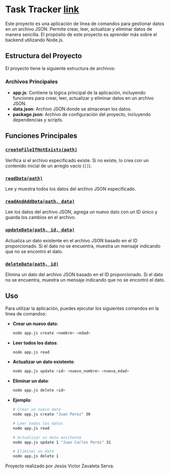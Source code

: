 # Task Tracker <a href="https://roadmap.sh/projects/task-tracker">link</a>

Este proyecto es una aplicación de línea de comandos para gestionar datos en un archivo JSON. Permite crear, leer, actualizar y eliminar datos de manera sencilla. El propósito de este proyecto es aprender más sobre el backend utilizando Node.js.

## Estructura del Proyecto

El proyecto tiene la siguiente estructura de archivos:

### Archivos Principales

- **app.js**: Contiene la lógica principal de la aplicación, incluyendo funciones para crear, leer, actualizar y eliminar datos en un archivo JSON.
- **data.json**: Archivo JSON donde se almacenan los datos.
- **package.json**: Archivo de configuración del proyecto, incluyendo dependencias y scripts.

## Funciones Principales

### [`createFileIfNotExists(path)`](command:_github.copilot.openSymbolFromReferences?%5B%22%22%2C%5B%7B%22uri%22%3A%7B%22%24mid%22%3A1%2C%22fsPath%22%3A%22f%3A%5C%5CMisProyectos%5C%5CNodeJS%5C%5CTast%20Tracker%5C%5Capp.js%22%2C%22_sep%22%3A1%2C%22external%22%3A%22file%3A%2F%2F%2Ff%253A%2FMisProyectos%2FNodeJS%2FTast%2520Tracker%2Fapp.js%22%2C%22path%22%3A%22%2Ff%3A%2FMisProyectos%2FNodeJS%2FTast%20Tracker%2Fapp.js%22%2C%22scheme%22%3A%22file%22%7D%2C%22pos%22%3A%7B%22line%22%3A3%2C%22character%22%3A15%7D%7D%5D%5D "Go to definition")

Verifica si el archivo especificado existe. Si no existe, lo crea con un contenido inicial de un arreglo vacío (`[]`).

### [`readData(path)`](command:_github.copilot.openSymbolFromReferences?%5B%22%22%2C%5B%7B%22uri%22%3A%7B%22%24mid%22%3A1%2C%22fsPath%22%3A%22f%3A%5C%5CMisProyectos%5C%5CNodeJS%5C%5CTast%20Tracker%5C%5Capp.js%22%2C%22_sep%22%3A1%2C%22external%22%3A%22file%3A%2F%2F%2Ff%253A%2FMisProyectos%2FNodeJS%2FTast%2520Tracker%2Fapp.js%22%2C%22path%22%3A%22%2Ff%3A%2FMisProyectos%2FNodeJS%2FTast%20Tracker%2Fapp.js%22%2C%22scheme%22%3A%22file%22%7D%2C%22pos%22%3A%7B%22line%22%3A12%2C%22character%22%3A15%7D%7D%5D%5D "Go to definition")

Lee y muestra todos los datos del archivo JSON especificado.

### [`readAndAddData(path, data)`](command:_github.copilot.openSymbolFromReferences?%5B%22%22%2C%5B%7B%22uri%22%3A%7B%22%24mid%22%3A1%2C%22fsPath%22%3A%22f%3A%5C%5CMisProyectos%5C%5CNodeJS%5C%5CTast%20Tracker%5C%5Capp.js%22%2C%22_sep%22%3A1%2C%22external%22%3A%22file%3A%2F%2F%2Ff%253A%2FMisProyectos%2FNodeJS%2FTast%2520Tracker%2Fapp.js%22%2C%22path%22%3A%22%2Ff%3A%2FMisProyectos%2FNodeJS%2FTast%20Tracker%2Fapp.js%22%2C%22scheme%22%3A%22file%22%7D%2C%22pos%22%3A%7B%22line%22%3A24%2C%22character%22%3A15%7D%7D%5D%5D "Go to definition")

Lee los datos del archivo JSON, agrega un nuevo dato con un ID único y guarda los cambios en el archivo.

### [`updateData(path, id, data)`](command:_github.copilot.openSymbolFromReferences?%5B%22%22%2C%5B%7B%22uri%22%3A%7B%22%24mid%22%3A1%2C%22fsPath%22%3A%22f%3A%5C%5CMisProyectos%5C%5CNodeJS%5C%5CTast%20Tracker%5C%5Capp.js%22%2C%22_sep%22%3A1%2C%22external%22%3A%22file%3A%2F%2F%2Ff%253A%2FMisProyectos%2FNodeJS%2FTast%2520Tracker%2Fapp.js%22%2C%22path%22%3A%22%2Ff%3A%2FMisProyectos%2FNodeJS%2FTast%20Tracker%2Fapp.js%22%2C%22scheme%22%3A%22file%22%7D%2C%22pos%22%3A%7B%22line%22%3A49%2C%22character%22%3A15%7D%7D%5D%5D "Go to definition")

Actualiza un dato existente en el archivo JSON basado en el ID proporcionado. Si el dato no se encuentra, muestra un mensaje indicando que no se encontró el dato.

### [`deleteData(path, id)`](command:_github.copilot.openSymbolFromReferences?%5B%22%22%2C%5B%7B%22uri%22%3A%7B%22%24mid%22%3A1%2C%22fsPath%22%3A%22f%3A%5C%5CMisProyectos%5C%5CNodeJS%5C%5CTast%20Tracker%5C%5Capp.js%22%2C%22_sep%22%3A1%2C%22external%22%3A%22file%3A%2F%2F%2Ff%253A%2FMisProyectos%2FNodeJS%2FTast%2520Tracker%2Fapp.js%22%2C%22path%22%3A%22%2Ff%3A%2FMisProyectos%2FNodeJS%2FTast%20Tracker%2Fapp.js%22%2C%22scheme%22%3A%22file%22%7D%2C%22pos%22%3A%7B%22line%22%3A78%2C%22character%22%3A15%7D%7D%5D%5D "Go to definition")

Elimina un dato del archivo JSON basado en el ID proporcionado. Si el dato no se encuentra, muestra un mensaje indicando que no se encontró el dato.

## Uso

Para utilizar la aplicación, puedes ejecutar los siguientes comandos en la línea de comandos:

- **Crear un nuevo dato**:
  ```sh
  node app.js create <nombre> <edad>

- **Leer todos los datos**:
  ```sh
  node app.js read
- **Actualizar un dato existente**:
  ```sh
  node app.js update <id> <nuevo_nombre> <nueva_edad>
- **Eliminar un dato**:
  ```sh
  node app.js delete <id>
- **Ejemplo**:
  ```sh
  # Crear un nuevo dato
  node app.js create "Juan Perez" 30

  # Leer todos los datos
  node app.js read

  # Actualizar un dato existente
  node app.js update 1 "Juan Carlos Perez" 31

  # Eliminar un dato
  node app.js delete 1
Proyecto realizado por Jesús Victor Zavaleta Serva.